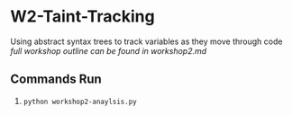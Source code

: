 # W2-Taint-Tracking
Using abstract syntax trees to track variables as they move through code  
*full workshop outline can be found in workshop2.md*

## Commands Run
1. `python workshop2-anaylsis.py`
